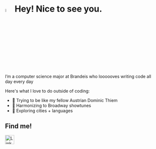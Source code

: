 <h1><a href="https://www.gautamkrishnar.com/"><img src="https://media.giphy.com/media/hvRJCLFzcasrR4ia7z/giphy.gif" width="5%"></a> Hey! Nice to see you.</h1>

I’m a computer science major at Brandeis who loooooves writing code all day every day

Here's what I love to do outside of coding:
- 🎾 Trying to be like my fellow Austrian Dominic Thiem
- 🎤 Harmonizing to Broadway showtunes
- 🌆 Exploring cities + languages

<h2>Find me!</h2>
<a href="https://www.linkedin.com/in/deborahengelberg/" target="_blank"><img src="https://raw.githubusercontent.com/nakulbhati/nakulbhati/master/contain/in.png" alt="LinkedIn" width="30"></a>



<!---
DeborahEngelberg/DeborahEngelberg is a ✨ special ✨ repository because its `README.md` (this file) appears on your GitHub profile.
You can click the Preview link to take a look at your changes.
--->
